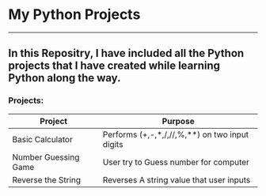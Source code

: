 # My Python Projects
---
In this Repositry, I have included all the Python projects that I have created while learning Python along the way.
---
### Projects:
|      Project         |                    Purpose                    |
| --------             | -------                                       |
| Basic Calculator     | Performs (+,-,*,/,//,%,**) on two input digits|
| Number Guessing Game | User try to Guess number for computer         |
| Reverse the String   | Reverses A string value that user inputs      |
